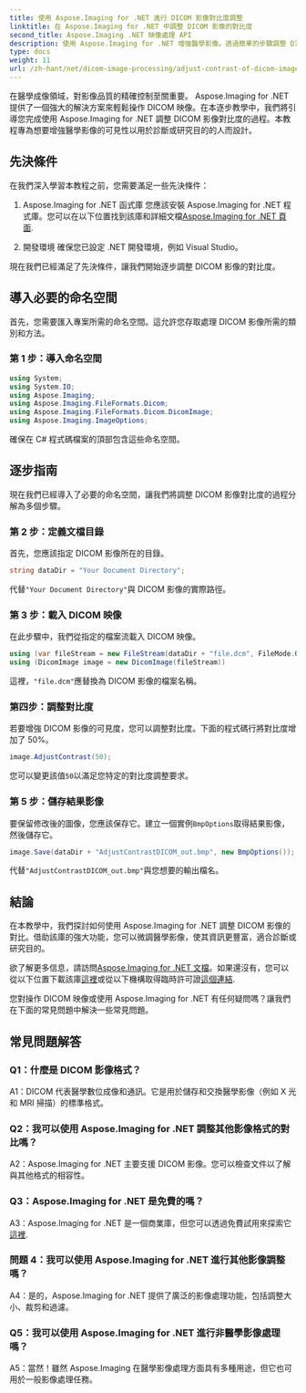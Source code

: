 ```yaml
---
title: 使用 Aspose.Imaging for .NET 進行 DICOM 影像對比度調整
linktitle: 在 Aspose.Imaging for .NET 中調整 DICOM 影像的對比度
second_title: Aspose.Imaging .NET 映像處理 API
description: 使用 Aspose.Imaging for .NET 增強醫學影像。透過簡單的步驟調整 DICOM 影像對比度。
type: docs
weight: 11
url: /zh-hant/net/dicom-image-processing/adjust-contrast-of-dicom-image/
---
```

在醫學成像領域，對影像品質的精確控制至關重要。 Aspose.Imaging for .NET 提供了一個強大的解決方案來輕鬆操作 DICOM 映像。在本逐步教學中，我們將引導您完成使用 Aspose.Imaging for .NET 調整 DICOM 影像對比度的過程。本教程專為想要增強醫學影像的可見性以用於診斷或研究目的的人而設計。 

## 先決條件

在我們深入學習本教程之前，您需要滿足一些先決條件：

1. Aspose.Imaging for .NET 函式庫
您應該安裝 Aspose.Imaging for .NET 程式庫。您可以在以下位置找到該庫和詳細文檔[Aspose.Imaging for .NET 頁面](https://reference.aspose.com/imaging/net/).

2. 開發環境
確保您已設定 .NET 開發環境，例如 Visual Studio。

現在我們已經滿足了先決條件，讓我們開始逐步調整 DICOM 影像的對比度。

## 導入必要的命名空間

首先，您需要匯入專案所需的命名空間。這允許您存取處理 DICOM 影像所需的類別和方法。

### 第 1 步：導入命名空間

```csharp
using System;
using System.IO;
using Aspose.Imaging;
using Aspose.Imaging.FileFormats.Dicom;
using Aspose.Imaging.FileFormats.Dicom.DicomImage;
using Aspose.Imaging.ImageOptions;
```

確保在 C# 程式碼檔案的頂部包含這些命名空間。

## 逐步指南

現在我們已經導入了必要的命名空間，讓我們將調整 DICOM 影像對比度的過程分解為多個步驟。

### 第 2 步：定義文檔目錄

首先，您應該指定 DICOM 影像所在的目錄。

```csharp
string dataDir = "Your Document Directory";
```

代替`"Your Document Directory"`與 DICOM 影像的實際路徑。

### 第 3 步：載入 DICOM 映像

在此步驟中，我們從指定的檔案流載入 DICOM 映像。

```csharp
using (var fileStream = new FileStream(dataDir + "file.dcm", FileMode.Open, FileAccess.Read))
using (DicomImage image = new DicomImage(fileStream))
```

這裡，`"file.dcm"`應替換為 DICOM 影像的檔案名稱。

### 第四步：調整對比度

若要增強 DICOM 影像的可見度，您可以調整對比度。下面的程式碼行將對比度增加了 50%。

```csharp
image.AdjustContrast(50);
```

您可以變更該值`50`以滿足您特定的對比度調整要求。

### 第 5 步：儲存結果影像

要保留修改後的圖像，您應該保存它。建立一個實例`BmpOptions`取得結果影像，然後儲存它。

```csharp
image.Save(dataDir + "AdjustContrastDICOM_out.bmp", new BmpOptions());
```

代替`"AdjustContrastDICOM_out.bmp"`與您想要的輸出檔名。

## 結論

在本教學中，我們探討如何使用 Aspose.Imaging for .NET 調整 DICOM 影像的對比。借助該庫的強大功能，您可以微調醫學影像，使其資訊更豐富，適合診斷或研究目的。

欲了解更多信息，請訪問[Aspose.Imaging for .NET 文檔](https://reference.aspose.com/imaging/net/)。如果還沒有，您可以從以下位置下載該庫[這裡](https://releases.aspose.com/imaging/net/)或從以下機構取得臨時許可證[這個連結](https://purchase.aspose.com/temporary-license/).

您對操作 DICOM 映像或使用 Aspose.Imaging for .NET 有任何疑問嗎？讓我們在下面的常見問題中解決一些常見問題。

## 常見問題解答

### Q1：什麼是 DICOM 影像格式？

A1：DICOM 代表醫學數位成像和通訊。它是用於儲存和交換醫學影像（例如 X 光和 MRI 掃描）的標準格式。

### Q2：我可以使用 Aspose.Imaging for .NET 調整其他影像格式的對比嗎？

A2：Aspose.Imaging for .NET 主要支援 DICOM 影像。您可以檢查文件以了解與其他格式的相容性。

### Q3：Aspose.Imaging for .NET 是免費的嗎？

 A3：Aspose.Imaging for .NET 是一個商業庫，但您可以透過免費試用來探索它[這裡](https://releases.aspose.com/).

### 問題 4：我可以使用 Aspose.Imaging for .NET 進行其他影像調整嗎？

A4：是的，Aspose.Imaging for .NET 提供了廣泛的影像處理功能，包括調整大小、裁剪和過濾。

### Q5：我可以使用 Aspose.Imaging for .NET 進行非醫學影像處理嗎？

A5：當然！雖然 Aspose.Imaging 在醫學影像處理方面具有多種用途，但它也可用於一般影像處理任務。